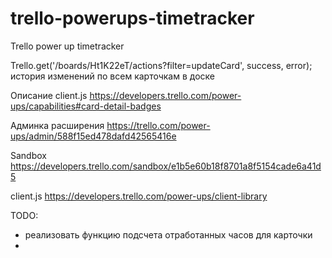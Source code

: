# trello-powerups-timetracker
Trello power up timetracker


Trello.get('/boards/Ht1K22eT/actions?filter=updateCard', success, error);
история изменений по всем карточкам в доске

Описание client.js
https://developers.trello.com/power-ups/capabilities#card-detail-badges

Админка расширения
https://trello.com/power-ups/admin/588f15ed478dafd42565416e

Sandbox
https://developers.trello.com/sandbox/e1b5e60b18f8701a8f5154cade6a41d5

client.js
https://developers.trello.com/power-ups/client-library

TODO:
* реализовать функцию подсчета отработанных часов для карточки
* 